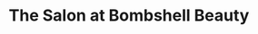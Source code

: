 ---
title: "The Salon at Bombshell Beauty"
url: /grayslake/the-salon-at-bombshell-beauty/
shop: hairdresser
---